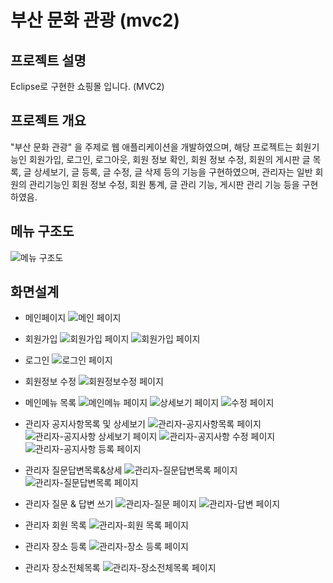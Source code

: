 # 부산 문화 관광 (mvc2)

## 프로젝트 설명
Eclipse로 구현한 쇼핑몰 입니다. (MVC2)

## 프로젝트 개요
"부산 문화 관광" 을 주제로 웹 애플리케이션을 개발하였으며, 해당 프로젝트는 회원기능인 회원가입, 로그인, 로그아웃, 회원 정보 확인, 회원 정보 수정, 회원의 게시판 글 목록, 글 상세보기, 글 등록, 글 수정, 글 삭제 등의 기능을 구현하였으며, 관리자는 일반 회원의 관리기능인 회원 정보 수정, 회원 통계, 글 관리 기능, 게시판 관리 기능 등을 구현하였음.

## 메뉴 구조도
![메뉴 구조도](./Webapps/img/메뉴구조도.png "메뉴구조도")

## 화면설계 

* 메인페이지
![메인 페이지](./Webapps/img/1.png "메인 페이지")

* 회원가입
![회원가입 페이지](./Webapps/img/2.png "회원가입 페이지")
![회원가입 페이지](./Webapps/img/3.png "회원가입 페이지")

* 로그인
![로그인 페이지](./Webapps/img/4.png "로그인 페이지")

* 회원정보 수정
![회원정보수정 페이지](./Webapps/img/4-1.png "회원정보수정 페이지")

* 메인메뉴 목록
![메인메뉴 페이지](./Webapps/img/5.png "메인메뉴 페이지")
![상세보기 페이지](./Webapps/img/6.png "상세보기 페이지")
![수정 페이지](./Webapps/img/7.png "수정 페이지")

* 관리자 공지사항목록 및 상세보기
![관리자-공지사항목록 페이지](./Webapps/img/8.png "관리자-공지사항목록 페이지")
![관리자-공지사항 상세보기 페이지](./Webapps/img/8-1.png "관리자-공지사항 상세보기 페이지")
![관리자-공지사항 수정 페이지](./Webapps/img/8-2.png "관리자-공지사항 수정 페이지")
![관리자-공지사항 등록 페이지](./Webapps/img/8-3.png "관리자-공지사항 등록 페이지")

* 관리자 질문답변목록&상세
![관리자-질문답변목록 페이지](./Webapps/img/9.png "관리자-질문답변목록 페이지")
![관리자-질문답변목록 페이지](./Webapps/img/9-1.png "관리자-질문&답변상세보기 페이지")

* 관리자 질문 & 답변 쓰기
![관리자-질문 페이지](./Webapps/img/9-2.png "관리자-질문 페이지")
![관리자-답변 페이지](./Webapps/img/9-3.png "관리자-답변 페이지")

* 관리자 회원 목록
![관리자-회원 목록 페이지](./Webapps/img/10.png "관리자-회원목록 페이지")

* 관리자 장소 등록
![관리자-장소 등록 페이지](./Webapps/img/10-1.png "관리자-장소 등록 페이지")

* 관리자 장소전체목록 
![관리자-장소전체목록 페이지](./Webapps/img/10-2.png "관리자-장소 전체 목록 페이지")

